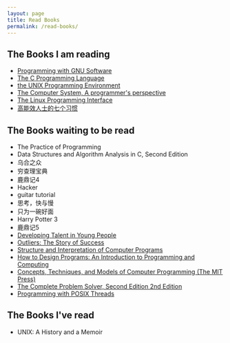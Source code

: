 ```yaml
---
layout: page
title: Read Books
permalink: /read-books/
---
```


## The Books I am reading
- [Programming with GNU Software](https://guo-sj.github.io/read-books/Programming%20with%20GNU%20Software)
- [The C Programming Language](https://guo-sj.github.io/read-books/The%20C%20Programming%20Language)
- [the UNIX Programming Environment](https://guo-sj.github.io/read-books/The%20UNIX%20Programming%20Environment)
- [The Computer System, A programmer's perspective](https://guo-sj.github.io/read-books/csapp)
- [The Linux Programming Interface](https://guo-sj.github.io/read-books/The%20Linux%20Programming%20Interface)
- [高能效人士的七个习惯](todo-link)

## The Books waiting to be read
- The Practice of Programming
- Data Structures and Algorithm Analysis in C, Second Edition
- 乌合之众
- 穷查理宝典
- 鹿鼎记4
- Hacker
- guitar tutorial
- 思考，快与慢
- 只为一碗好面
- Harry Potter 3
- 鹿鼎记5
- [Developing Talent in Young People](https://www.amazon.com/exec/obidos/ASIN/034531509X/)
- [Outliers: The Story of Success](https://www.amazon.com/Outliers-Story-Success-Malcolm-Gladwell/dp/0316017922)
- [Structure and Interpretation of Computer Programs](http://groups.csail.mit.edu/mac/classes/6.001/abelson-sussman-lectures/)
- [How to Design Programs: An Introduction to Programming and Computing](https://www.amazon.com/gp/product/0262062186)
- [Concepts, Techniques, and Models of Computer Programming (The MIT Press) ](https://www.amazon.com/gp/product/0262220695)
- [The Complete Problem Solver, Second Edition 2nd Edition](https://www.amazon.com/exec/obidos/ASIN/0805803092)
- [Programming with POSIX Threads](https://www.amazon.com/Programming-Threads-Addison-Wesley-Professional-Computing-ebook/dp/B006QTHCJ6)

## The Books I've read
- UNIX: A History and a Memoir

